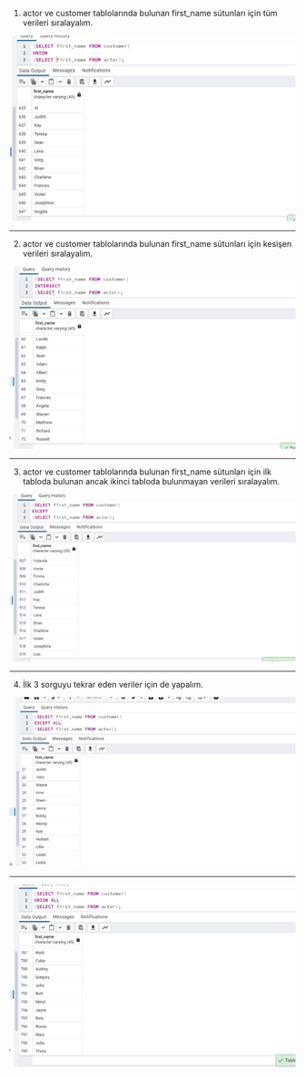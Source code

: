 1. actor ve customer tablolarında bulunan first_name sütunları için tüm verileri sıralayalım.

![img.png](img/img7.png)

-------------

2. actor ve customer tablolarında bulunan first_name sütunları için kesişen verileri sıralayalım.

![img.png](img/img8.png)

---------------

3. actor ve customer tablolarında bulunan first_name sütunları için ilk tabloda bulunan ancak ikinci tabloda bulunmayan verileri sıralayalım.

![img.png](img/img9.png)

---------------

4. İlk 3 sorguyu tekrar eden veriler için de yapalım.

![img.png](img/img10.png)

-----------------

![img.png](img/img11.png)



